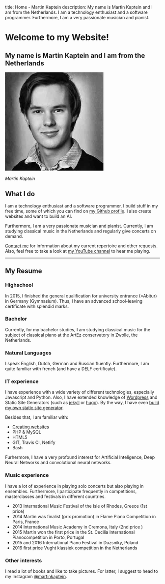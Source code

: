 title: Home - Martin Kaptein
description: My name is Martin Kaptein and I am from the Netherlands. I am a technology enthusiast and a software programmer. Furthermore, I am a very passionate musician and pianist.

# Welcome to my Website!

## My name is Martin Kaptein and I am from the Netherlands

![Portrait style picture of Martin Kaptein](images/martinkaptein_portrait.jpg) 

*Martin Kaptein*


## What I do

I am a technology enthusiast and a software programmer. I build stuff in my free time, some of which you can find on [my Github profile](https://github.com/martinkaptein/). I also create websites and want to build an AI.

Furthermore, I am a very passionate musician and pianist. Currently, I am studying classical music in the Netherlands and regularly give concerts on demand.

[Contact me](contact.md) for information about my current repertoire and other requests. Also, feel free to take a look at [my YouTube channel](https://www.youtube.com/channel/UCosUIzMUriRTgg60vh3EwCQ) to hear me playing.

***

## My Resume

### Highschool

In 2015, I finished the general qualification for university entrance (=Abitur) in Germany (Gymnasium). Thus, I have an advanced school-leaving certificate with splendid marks.

### Bachelor

Currently, for my bachelor studies, I am studying classical music for the subject of classical piano at the ArtEz conservatory in Zwolle, the Netherlands.

### Natural Languages

I speak English, Dutch, German and Russian fluently. Furthermore, I am quite familiar with french (and have a DELF certificate).

### IT experience

I have experience with a wide variety of different technologies, especially Javascript and Python.
Also, I have extended knowledge of [Wordpress](https://jekyllrb.com/) and Static Site Generators (such as [jekyll](https://jekyllrb.com/) or [hugo](https://gohugo.io/)).
By the way, I have even [build my own static site generator](blog/pythoncms.md).

Besides that, I am familiar with:

- [Creating websites](contact.md)
- PHP & MySQL
- HTML5
- GIT, Travis CI, Netlify
- Bash

Furhermore, I have a very profound interest for Artificial Inteligence, Deep Neural Networks and convolutional neural networks.

### Music experience

I have a lot of experience in playing solo concerts but also playing in ensembles. Furthermore, I participate frequently in competitions, masterclasses and festivals in different countries.

- 2013 International Music Festival of the Isle of Rhodes, Greece (1st price)
- 2014 Martin was finalist (prix promotion) in Flame Piano Competition in Paris, France
- 2014 International Music Academy in Cremona, Italy (2nd price )
- 2015 Martin won the first price in the St. Cecilia International Pianocompetition in Porto, Portugal
- 2015 and 2016 International Piano Festival in Duzsniky, Poland
- 2016 first price Vught klassiek competition in the Netherlands

### Other interests

I read a lot of books and like to take pictures. For latter, I suggest to head to my Instagram [@martinkaptein](https://www.instagram.com/martinkaptein/).

